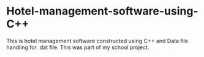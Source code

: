# Hotel-management-software-using-C++
This is hotel management software constructed using C++ and Data file handling for .dat file. This was part of my school project.

